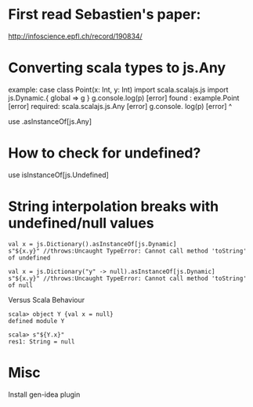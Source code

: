 # First read Sebastien's paper:
http://infoscience.epfl.ch/record/190834/

# Converting scala types to js.Any
example:
    case class Point(x: Int, y:      Int)
    import scala.scalajs.js
    import js.Dynamic.{ global => g }
        g.console.log(p)
    [error]  found   : example.Point
    [error]  required: scala.scalajs.js.Any
    [error]     g.console.                log(p)
    [error]                   ^

use .asInstanceOf[js.Any]



# How to check for undefined?
use isInstanceOf[js.Undefined]



# String interpolation breaks with undefined/null values

    val x = js.Dictionary().asInstanceOf[js.Dynamic]
    s"${x.y}" //throws:Uncaught TypeError: Cannot call method 'toString' of undefined

    val x = js.Dictionary("y" -> null).asInstanceOf[js.Dynamic]
    s"${x.y}" //throws:Uncaught TypeError: Cannot call method 'toString' of null

Versus Scala Behaviour

    scala> object Y {val x = null}
    defined module Y

    scala> s"${Y.x}"
    res1: String = null

# Misc
Install gen-idea plugin

